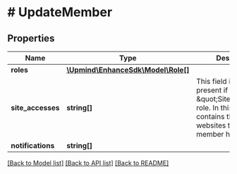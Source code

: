 # # UpdateMember

## Properties

Name | Type | Description | Notes
------------ | ------------- | ------------- | -------------
**roles** | [**\Upmind\EnhanceSdk\Model\Role[]**](Role.md) |  | [optional]
**site_accesses** | **string[]** | This field is only present if member has \&quot;SiteAccess\&quot; role. In this case, the list contains the ids of the websites to which member has access. | [optional]
**notifications** | **string[]** |  | [optional]

[[Back to Model list]](../../README.md#models) [[Back to API list]](../../README.md#endpoints) [[Back to README]](../../README.md)
